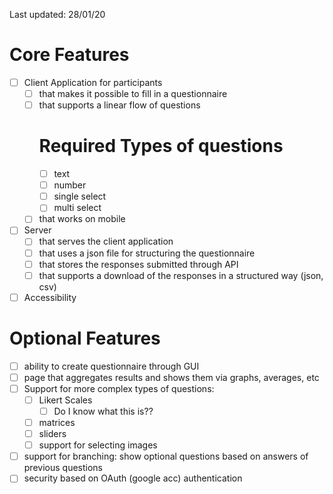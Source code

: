 Last updated: 28/01/20

# Core Features
- [ ] Client Application for participants
  - [ ] that makes it possible to fill in a questionnaire
  - [ ] that supports a linear flow of questions
    # Required Types of questions
    - [ ] text
    - [ ] number
    - [ ] single select
    - [ ] multi select
  - [ ] that works on mobile

- [ ] Server
  - [ ] that serves the client application
  - [ ] that uses a json file for structuring the questionnaire
  - [ ] that stores the responses submitted through API
  - [ ] that supports a download of the responses in a structured way (json, csv)

- [ ] Accessibility

# Optional Features
- [ ] ability to create questionnaire through GUI
- [ ] page that aggregates results and shows them via graphs, averages, etc
- [ ] Support for more complex types of questions:
  - [ ] Likert Scales
    - [ ] Do I know what this is??
  - [ ] matrices
  - [ ] sliders
  - [ ] support for selecting images
- [ ] support for branching: show optional questions based on answers of previous questions
- [ ] security based on OAuth (google acc) authentication
